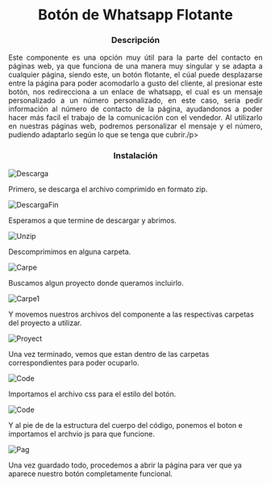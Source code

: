 <h1 align="center"> Botón de Whatsapp Flotante </h1>

<h3 align="center" style="font-style: bold">Descripción</h3>
<p align="justify">Este componente es una opción muy útil para la parte del contacto en páginas web,
ya que funciona de una manera muy singular y se adapta a cualquier página, siendo este,
un botón flotante, el cúal puede desplazarse entre la página para poder acomodarlo a gusto
del cliente, al presionar este botón, nos redirecciona a un enlace de whatsapp, el cual es
un mensaje personalizado a un número personalizado, en este caso, seria pedir información
al número de contacto de la página, ayudandonos a poder hacer más facil el trabajo de
la comunicación con el vendedor. Al utilizarlo en nuestras páginas web, podremos
personalizar el mensaje y el número, pudiendo adaptarlo según lo que se tenga que cubrir./p>

<h3 align="center" style="font-style: bold"> Instalación </h3>

![Descarga](https://github.com/user-attachments/assets/60dba1c6-aebe-4fa9-84df-f7e187422403)

<p>Primero, se descarga el archivo comprimido en formato zip.</p>

![DescargaFin](https://github.com/user-attachments/assets/10d7385d-9268-4564-a0bd-17174f759f38)

<p>Esperamos a que termine de descargar y abrimos.</p>

![Unzip](https://github.com/user-attachments/assets/7b54a499-583c-4096-8016-b175cf53bfa9)

<p>Descomprimimos en alguna carpeta.</p>

![Carpe](https://github.com/user-attachments/assets/1771e056-8d32-405c-94ab-65dc92b034e5)

<p>Buscamos algun proyecto donde queramos incluirlo.</p>

![Carpe1](https://github.com/user-attachments/assets/58448055-98d1-442d-9ce0-39ba4c5d0283)

<p>Y movemos nuestros archivos del componente a las respectivas carpetas del proyecto a utilizar.</p>

![Proyect](https://github.com/user-attachments/assets/7a6ef790-9c12-4c6e-beaa-7dbd39748093)

<p>Una vez terminado, vemos que estan dentro de las carpetas correspondientes para poder ocuparlo.</p>

![Code](https://github.com/user-attachments/assets/346a85b8-8f28-47c9-90c5-18431ff1a29d)

<p>Importamos el archivo css para el estilo del botón.</p>

![Code](https://github.com/user-attachments/assets/d3786f93-7609-4ac1-8fce-405731d69478)

<p>Y al pie de de la estructura del cuerpo del código, ponemos el boton e importamos el archvio js para que funcione.</p>

![Pag](https://github.com/user-attachments/assets/00768db7-6ff4-4856-9083-aff68f5c07f3)

<p>Una vez guardado todo, procedemos a abrir la página para ver que ya aparece nuestro botón completamente funcional.</p>
